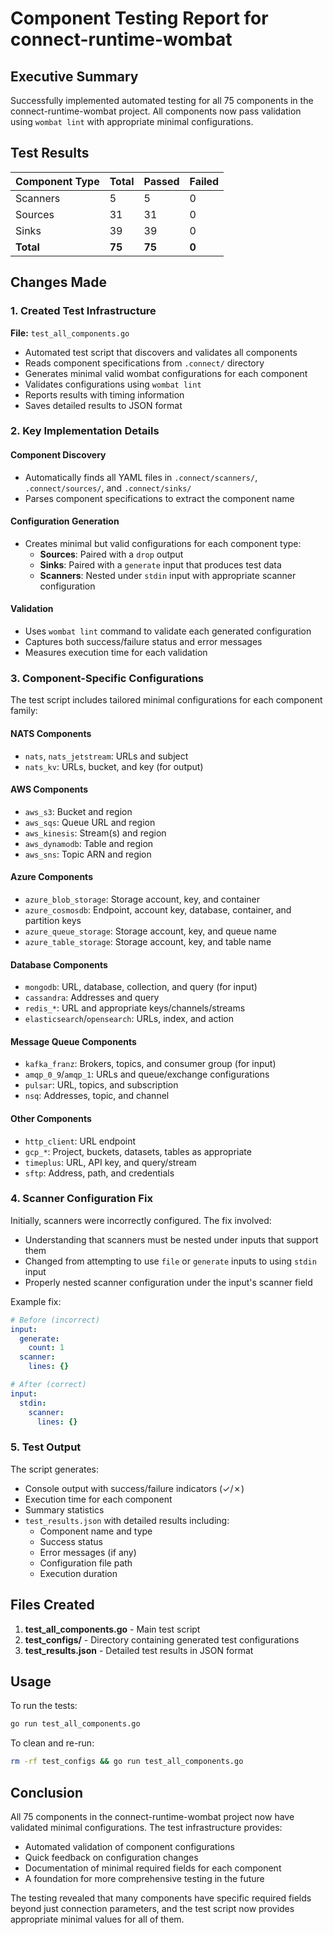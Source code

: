 # Component Testing Report for connect-runtime-wombat

## Executive Summary

Successfully implemented automated testing for all 75 components in the connect-runtime-wombat project. All components now pass validation using `wombat lint` with appropriate minimal configurations.

## Test Results

| Component Type | Total | Passed | Failed |
|----------------|-------|--------|--------|
| Scanners       | 5     | 5      | 0      |
| Sources        | 31    | 31     | 0      |
| Sinks          | 39    | 39     | 0      |
| **Total**      | **75** | **75** | **0**  |

## Changes Made

### 1. Created Test Infrastructure

**File:** `test_all_components.go`
- Automated test script that discovers and validates all components
- Reads component specifications from `.connect/` directory
- Generates minimal valid wombat configurations for each component
- Validates configurations using `wombat lint`
- Reports results with timing information
- Saves detailed results to JSON format

### 2. Key Implementation Details

#### Component Discovery
- Automatically finds all YAML files in `.connect/scanners/`, `.connect/sources/`, and `.connect/sinks/`
- Parses component specifications to extract the component name

#### Configuration Generation
- Creates minimal but valid configurations for each component type:
  - **Sources**: Paired with a `drop` output
  - **Sinks**: Paired with a `generate` input that produces test data
  - **Scanners**: Nested under `stdin` input with appropriate scanner configuration

#### Validation
- Uses `wombat lint` command to validate each generated configuration
- Captures both success/failure status and error messages
- Measures execution time for each validation

### 3. Component-Specific Configurations

The test script includes tailored minimal configurations for each component family:

#### NATS Components
- `nats`, `nats_jetstream`: URLs and subject
- `nats_kv`: URLs, bucket, and key (for output)

#### AWS Components
- `aws_s3`: Bucket and region
- `aws_sqs`: Queue URL and region
- `aws_kinesis`: Stream(s) and region
- `aws_dynamodb`: Table and region
- `aws_sns`: Topic ARN and region

#### Azure Components
- `azure_blob_storage`: Storage account, key, and container
- `azure_cosmosdb`: Endpoint, account key, database, container, and partition keys
- `azure_queue_storage`: Storage account, key, and queue name
- `azure_table_storage`: Storage account, key, and table name

#### Database Components
- `mongodb`: URL, database, collection, and query (for input)
- `cassandra`: Addresses and query
- `redis_*`: URL and appropriate keys/channels/streams
- `elasticsearch`/`opensearch`: URLs, index, and action

#### Message Queue Components
- `kafka_franz`: Brokers, topics, and consumer group (for input)
- `amqp_0_9`/`amqp_1`: URLs and queue/exchange configurations
- `pulsar`: URL, topics, and subscription
- `nsq`: Addresses, topic, and channel

#### Other Components
- `http_client`: URL endpoint
- `gcp_*`: Project, buckets, datasets, tables as appropriate
- `timeplus`: URL, API key, and query/stream
- `sftp`: Address, path, and credentials

### 4. Scanner Configuration Fix

Initially, scanners were incorrectly configured. The fix involved:
- Understanding that scanners must be nested under inputs that support them
- Changed from attempting to use `file` or `generate` inputs to using `stdin` input
- Properly nested scanner configuration under the input's scanner field

Example fix:
```yaml
# Before (incorrect)
input:
  generate:
    count: 1
  scanner:
    lines: {}

# After (correct)
input:
  stdin:
    scanner:
      lines: {}
```

### 5. Test Output

The script generates:
- Console output with success/failure indicators (✓/✗)
- Execution time for each component
- Summary statistics
- `test_results.json` with detailed results including:
  - Component name and type
  - Success status
  - Error messages (if any)
  - Configuration file path
  - Execution duration

## Files Created

1. **test_all_components.go** - Main test script
2. **test_configs/** - Directory containing generated test configurations
3. **test_results.json** - Detailed test results in JSON format

## Usage

To run the tests:
```bash
go run test_all_components.go
```

To clean and re-run:
```bash
rm -rf test_configs && go run test_all_components.go
```

## Conclusion

All 75 components in the connect-runtime-wombat project now have validated minimal configurations. The test infrastructure provides:
- Automated validation of component configurations
- Quick feedback on configuration changes
- Documentation of minimal required fields for each component
- A foundation for more comprehensive testing in the future

The testing revealed that many components have specific required fields beyond just connection parameters, and the test script now provides appropriate minimal values for all of them.